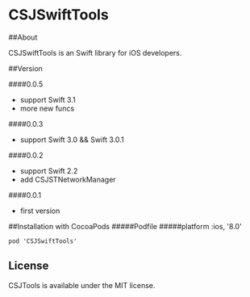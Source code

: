 # CSJSwiftTools

##About

CSJSwiftTools is an Swift library for iOS developers.

##Version

####0.0.5
* support Swift 3.1
* more new funcs

####0.0.3 
* support Swift 3.0 && Swift 3.0.1

####0.0.2 
* support Swift 2.2
* add CSJSTNetworkManager 

####0.0.1
* first version


##Installation with CocoaPods
#####Podfile 
#####platform :ios, '8.0'
```
pod 'CSJSwiftTools'
```

## License
CSJTools is available under the MIT license.
